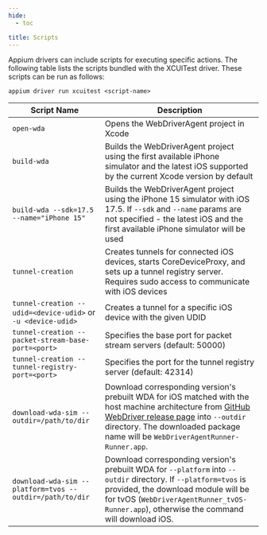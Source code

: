 ```yaml
---
hide:
  - toc

title: Scripts
---
```


Appium drivers can include scripts for executing specific actions. The following table lists the
scripts bundled with the XCUITest driver. These scripts can be run as follows:

```
appium driver run xcuitest <script-name>
```

|Script Name|Description|
|------------|-----------|
|`open-wda`|Opens the WebDriverAgent project in Xcode|
|`build-wda`|Builds the WebDriverAgent project using the first available iPhone simulator and the latest iOS supported by the current Xcode version by default|
|`build-wda --sdk=17.5 --name="iPhone 15"`|Builds the WebDriverAgent project using the iPhone 15 simulator with iOS 17.5. If `--sdk` and `--name` params are not specified - the latest iOS and the first available iPhone simulator will be used|
|`tunnel-creation`|Creates tunnels for connected iOS devices, starts CoreDeviceProxy, and sets up a tunnel registry server. Requires sudo access to communicate with iOS devices|
|`tunnel-creation --udid=<device-udid>` or `-u <device-udid>`|Creates a tunnel for a specific iOS device with the given UDID|
|`tunnel-creation --packet-stream-base-port=<port>`|Specifies the base port for packet stream servers (default: 50000)|
|`tunnel-creation --tunnel-registry-port=<port>`|Specifies the port for the tunnel registry server (default: 42314)|
|`download-wda-sim --outdir=/path/to/dir`|Download corresponding version's prebuilt WDA for iOS matched with the host machine architecture from [GitHub WebDriver release page](https://github.com/appium/WebDriverAgent/releases) into `--outdir` directory. The downloaded package name will be `WebDriverAgentRunner-Runner.app`.|
|`download-wda-sim --platform=tvos --outdir=/path/to/dir`|Download corresponding version's prebuilt WDA for `--platform` into `--outdir` directory. If `--platform=tvos` is provided, the download module will be for tvOS (`WebDriverAgentRunner_tvOS-Runner.app`), otherwise the command will download iOS.|
